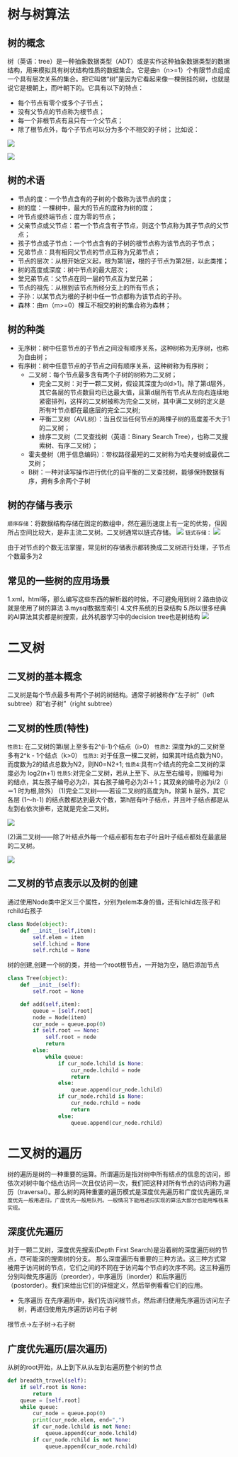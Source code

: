 # 树与树算法
## 树的概念
树（英语：tree）是一种抽象数据类型（ADT）或是实作这种抽象数据类型的数据结构，用来模拟具有树状结构性质的数据集合。它是由n（n>=1）个有限节点组成一个具有层次关系的集合。把它叫做“树”是因为它看起来像一棵倒挂的树，也就是说它是根朝上，而叶朝下的。它具有以下的特点：

* 每个节点有零个或多个子节点；
* 没有父节点的节点称为根节点；
* 每一个非根节点有且只有一个父节点；
* 除了根节点外，每个子节点可以分为多个不相交的子树；
比如说：

![](../PIC/chapter7/chapter7-1.png)

![](../PIC/chapter7/chapter7-2.png)

## 树的术语
* 节点的度：一个节点含有的子树的个数称为该节点的度；
* 树的度：一棵树中，最大的节点的度称为树的度；
* 叶节点或终端节点：度为零的节点；
* 父亲节点或父节点：若一个节点含有子节点，则这个节点称为其子节点的父节点；
* 孩子节点或子节点：一个节点含有的子树的根节点称为该节点的子节点；
* 兄弟节点：具有相同父节点的节点互称为兄弟节点；
* 节点的层次：从根开始定义起，根为第1层，根的子节点为第2层，以此类推；
* 树的高度或深度：树中节点的最大层次；
* 堂兄弟节点：父节点在同一层的节点互为堂兄弟；
* 节点的祖先：从根到该节点所经分支上的所有节点；
* 子孙：以某节点为根的子树中任一节点都称为该节点的子孙。
* 森林：由m（m>=0）棵互不相交的树的集合称为森林；

## 树的种类
* 无序树：树中任意节点的子节点之间没有顺序关系，这种树称为无序树，也称为自由树；
* 有序树：树中任意节点的子节点之间有顺序关系，这种树称为有序树；
  * 二叉树：每个节点最多含有两个子树的树称为二叉树；
    * 完全二叉树：对于一颗二叉树，假设其深度为d(d>1)。除了第d层外，其它各层的节点数目均已达最大值，且第d层所有节点从左向右连续地紧密排列，这样的二叉树被称为完全二叉树，其中满二叉树的定义是所有叶节点都在最底层的完全二叉树;
    * 平衡二叉树（AVL树）：当且仅当任何节点的两棵子树的高度差不大于1的二叉树；
    * 排序二叉树（二叉查找树（英语：Binary Search Tree），也称二叉搜索树、有序二叉树）；
  * 霍夫曼树（用于信息编码）：带权路径最短的二叉树称为哈夫曼树或最优二叉树；
  * B树：一种对读写操作进行优化的自平衡的二叉查找树，能够保持数据有序，拥有多余两个子树
 
## 树的存储与表示
`顺序存储`：将数据结构存储在固定的数组中，然在遍历速度上有一定的优势，但因所占空间比较大，是非主流二叉树。二叉树通常以链式存储。
![](../PIC/chapter7/chapter7-3.png)
`链式存储：`
![](../PIC/chapter7/chapter7-4.png)

由于对节点的个数无法掌握，常见树的存储表示都转换成二叉树进行处理，子节点个数最多为2

## 常见的一些树的应用场景
1.xml，html等，那么编写这些东西的解析器的时候，不可避免用到树
2.路由协议就是使用了树的算法
3.mysql数据库索引
4.文件系统的目录结构
5.所以很多经典的AI算法其实都是树搜索，此外机器学习中的decision tree也是树结构
![](../PIC/chapter7/chapter7-5.jpg)

# 二叉树
## 二叉树的基本概念
二叉树是每个节点最多有两个子树的树结构。通常子树被称作“左子树”（left subtree）和“右子树”（right subtree）

## 二叉树的性质(特性)
`性质1`: 在二叉树的第i层上至多有2^(i-1)个结点（i>0）
`性质2`: 深度为k的二叉树至多有2^k - 1个结点（k>0）
`性质3`: 对于任意一棵二叉树，如果其叶结点数为N0，而度数为2的结点总数为N2，则N0=N2+1;
`性质4`:具有n个结点的完全二叉树的深度必为 log2(n+1)
`性质5`:对完全二叉树，若从上至下、从左至右编号，则编号为i 的结点，其左孩子编号必为2i，其右孩子编号必为2i＋1；其双亲的编号必为i/2（i＝1 时为根,除外）
(1)完全二叉树——若设二叉树的高度为h，除第 h 层外，其它各层 (1～h-1) 的结点数都达到最大个数，第h层有叶子结点，并且叶子结点都是从左到右依次排布，这就是完全二叉树。

![](../PIC/chapter7/chapter7-6.png)

(2)满二叉树——除了叶结点外每一个结点都有左右子叶且叶子结点都处在最底层的二叉树。

![](../PIC/chapter7/chapter7-7.png)

## 二叉树的节点表示以及树的创建
通过使用Node类中定义三个属性，分别为elem本身的值，还有lchild左孩子和rchild右孩子
```py
class Node(object):
	def __init__(self,item):
		self.elem = item
		self.lchind = None
		self.rchild = None
```
树的创建,创建一个树的类，并给一个root根节点，一开始为空，随后添加节点
```py
class Tree(object):
	def __init__(self):
		self.root = None

	def add(self,item):
		queue = [self.root]
		node = Node(item)
		cur_node = queue.pop(0)
		if self.root == None:
			self.root = node
			return
		else:
			while queue:
				if cur_node.lchild is None:
					cur_node.lchild = node
					return
				else:
					queue.append(cur_node.lchild)
				if cur_node.rchild is None:
					cur_node.rchild = node
					return
				else:
					queue.append(cur_node.rchild)
```
# 二叉树的遍历
树的遍历是树的一种重要的运算。所谓遍历是指对树中所有结点的信息的访问，即依次对树中每个结点访问一次且仅访问一次，我们把这种对所有节点的访问称为遍历（traversal）。那么树的两种重要的遍历模式是深度优先遍历和广度优先遍历,`深度优先一般用递归，广度优先一般用队列。一般情况下能用递归实现的算法大部分也能用堆栈来实现。`

## 深度优先遍历
对于一颗二叉树，深度优先搜索(Depth First Search)是沿着树的深度遍历树的节点，尽可能深的搜索树的分支。
那么深度遍历有重要的三种方法。这三种方式常被用于访问树的节点，它们之间的不同在于访问每个节点的次序不同。这三种遍历分别叫做先序遍历（preorder），中序遍历（inorder）和后序遍历（postorder）。我们来给出它们的详细定义，然后举例看看它们的应用。

* 先序遍历 在先序遍历中，我们先访问根节点，然后递归使用先序遍历访问左子树，再递归使用先序遍历访问右子树

根节点->左子树->右子树




## 广度优先遍历(层次遍历)
从树的root开始，从上到下从从左到右遍历整个树的节点
```py
def breadth_travel(self):
	if self.root is None:
		return
	queue = [self.root]
	while queue:
		cur_node = queue.pop(0)
		print(cur_node.elem, end=",")
		if cur_node.lchild is not None:
			queue.append(cur_node.lchild)
		if cur_node.rchild is not None:
			queue.append(cur_node.rchild)
```

